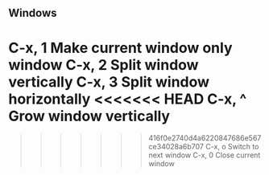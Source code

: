 ## Windows
C-x, 1	Make current window only window
C-x, 2	Split window vertically
C-x, 3	Split window horizontally
<<<<<<< HEAD
C-x, ^	Grow window vertically
=======
>>>>>>> 416f0e2740d4a6220847686e567ce34028a6b707
C-x, o	Switch to next window
C-x, 0	Close current window

